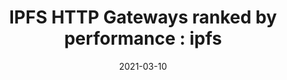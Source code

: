 ---
title: "IPFS HTTP Gateways ranked by performance : ipfs"
date: 2021-03-10
externalLink: https://www.reddit.com/r/ipfs/comments/lvwn4o/ipfs_http_gateways_ranked_by_performance/
---